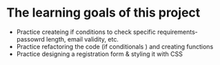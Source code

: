 # The learning goals of this project

- Practice createing if conditions to check specific requirements- passowrd length, email validity, etc.
- Practice refactoring the code (if conditionals ) and creating functions
- Practice designing a registration form & styling it with CSS
